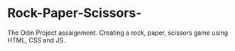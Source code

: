 # Rock-Paper-Scissors-
The Odin Project assaignment. Creating a rock, paper, scissors game using HTML, CSS and JS.
